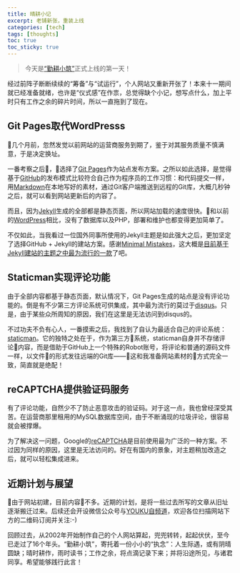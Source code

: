 ```yaml
---
title: 晴耕小记
excerpt: 老铺新张，重装上线
categories: [tech]
tags: [thoughts]
toc: true
toc_sticky: true
---
```


> 今天是[“勤耕小筑”](https://morningspace.github.io/)正式上线的第一天！

经过前阵子断断续续的“筹备”与“试运行”，个人网站又重新开张了！本来十一期间就已经准备就绪，也许是“仪式感”在作祟，总觉得缺个小记，想写点什么，加上平时只有工作之余的碎片时间，所以一直拖到了现在。

## Git Pages取代WordPresss

几个月前，忽然发觉以前网站的运营商服务到期了，鉴于对其服务质量不慎满意，于是决定换址。

一番考察之后，选择了[Git Pages](https://pages.github.com/)作为站点发布方案。之所以如此选择，是觉得基于[GitHub](https://github.com/)的发布模式比较符合自己作为程序员的工作习惯：和代码提交一样，用[Markdown](https://daringfireball.net/projects/markdown/)在本地写好的素材，通过Git客户端推送到远程的Git库，大概几秒钟之后，就可以看到网站更新后的内容了。

而且，因为[Jekyll](https://jekyllrb.com/)生成的全部都是静态页面，所以网站加载的速度很快。和以前的[WordPress](https://wordpress.org/)相比，没有了数据库以及PHP，部署和维护也都变得更加简单了。

不仅如此，当我看过一位国外同事所使用的Jekyll主题是如此强大之后，更加坚定了选择GitHub + Jekyll的建站方案。感谢[Minimal Mistakes](https://mmistakes.github.io/minimal-mistakes/)，这大概是[目前基于Jekyll建站的主题之中最为流行的一款](https://github.com/topics/jekyll-theme)了吧。

## Staticman实现评论功能

由于全部内容都基于静态页面，默认情况下，Git Pages生成的站点是没有评论功能的。倒是有不少第三方评论系统可供集成，其中最为流行的莫过于[disqus](https://disqus.com/)。只是，由于某些众所周知的原因，我们在这里是无法访问到disqus的。

不过功夫不负有心人，一番摸索之后，我找到了自认为最适合自己的评论系统：[staticman](https://staticman.net/)。它的独特之处在于，作为第三方系统，staticman自身并不存储评论内容，而是借助于GitHub上一个特殊的Robot账号，将评论和普通的源码文件一样，以文件的形式发往远端的Git库——这和我准备网站素材的方式完全一致，简直就是绝配！

## reCAPTCHA提供验证码服务

有了评论功能，自然少不了防止恶意攻击的验证码。对于这一点，我也曾经深受其苦。在运营商那里租用的MySQL数据库空间，由于不断涌现的垃圾评论，很容易就会被撑爆。

为了解决这一问题，Google的[reCAPTCHA](https://www.google.com/recaptcha/intro/)是目前使用最为广泛的一种方案。不过因为同样的原因，这里是无法访问的。好在有国内的景象，对主题稍加改造之后，就可以轻松集成进来。

## 近期计划与展望

由于网站初建，目前内容不多。近期的计划，是将一些过去所写的文章从旧址逐渐搬迁过来。后续还会开设微信公众号与[YOUKU自频道](http://i.youku.com/morningspace)，欢迎各位扫描网站下方的二维码订阅并关注:-)

回顾过去，从2002年开始制作自己的个人网站算起，兜兜转转，起起伏伏，至今已走过了16个年头。“勤耕小筑”，寄托着一份小小的“执念”：人生际遇，或有阴晴圆缺；晴时耕作，雨时读书；工作之余，将点滴记录下来；并将沿途所见，与诸君同享。希望能够践行此言！
